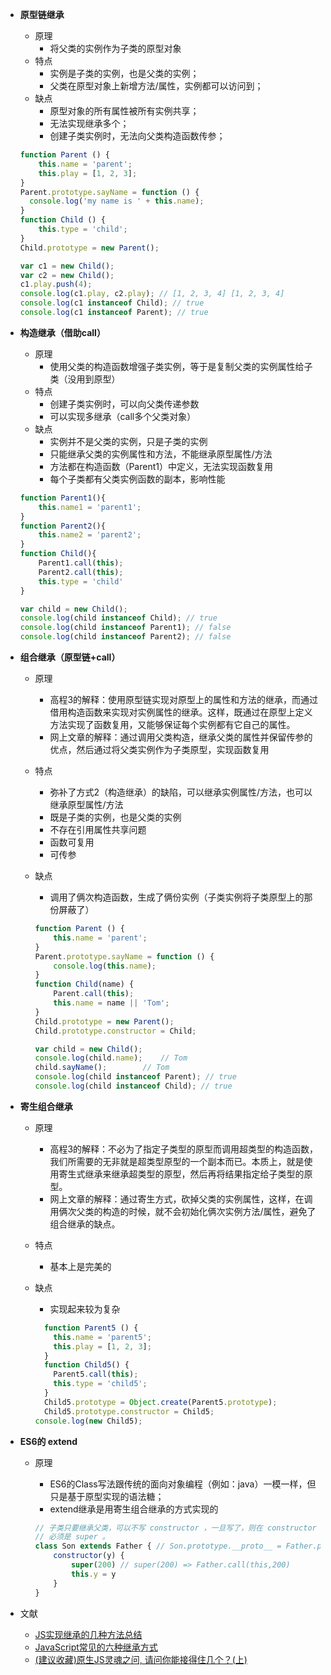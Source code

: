 
- **原型链继承**

  - 原理
    - 将父类的实例作为子类的原型对象
  - 特点
    - 实例是子类的实例，也是父类的实例；
    - 父类在原型对象上新增方法/属性，实例都可以访问到；
  - 缺点
    - 原型对象的所有属性被所有实例共享；
    - 无法实现继承多个；
    - 创建子类实例时，无法向父类构造函数传参；

  ```js
  function Parent () {
      this.name = 'parent';
      this.play = [1, 2, 3];
  }
  Parent.prototype.sayName = function () {
  	console.log('my name is ' + this.name);
  }
  function Child () {
      this.type = 'child';
  }
  Child.prototype = new Parent();
  
  var c1 = new Child();
  var c2 = new Child();
  c1.play.push(4);
  console.log(c1.play, c2.play); // [1, 2, 3, 4] [1, 2, 3, 4]
  console.log(c1 instanceof Child); // true
  console.log(c1 instanceof Parent); // true
  ```

- **构造继承（借助call）**

  - 原理
    - 使用父类的构造函数增强子类实例，等于是复制父类的实例属性给子类（没用到原型）
  - 特点
    - 创建子类实例时，可以向父类传递参数
    - 可以实现多继承（call多个父类对象）
  - 缺点
    - 实例并不是父类的实例，只是子类的实例
    - 只能继承父类的实例属性和方法，不能继承原型属性/方法
    - 方法都在构造函数（Parent1）中定义，无法实现函数复用
    - 每个子类都有父类实例函数的副本，影响性能

  ```js
  function Parent1(){
      this.name1 = 'parent1';
  }
  function Parent2(){
      this.name2 = 'parent2';
  }
  function Child(){
      Parent1.call(this);
      Parent2.call(this);
      this.type = 'child'
  }
  
  var child = new Child();
  console.log(child instanceof Child); // true
  console.log(child instanceof Parent1); // false
  console.log(child instanceof Parent2); // false
  
  ```

- **组合继承（原型链+call）**

  - 原理

    - 高程3的解释：使用原型链实现对原型上的属性和方法的继承，而通过借用构造函数来实现对实例属性的继承。这样，既通过在原型上定义方法实现了函数复用，又能够保证每个实例都有它自己的属性。
    - 网上文章的解释：通过调用父类构造，继承父类的属性并保留传参的优点，然后通过将父类实例作为子类原型，实现函数复用

  - 特点

    - 弥补了方式2（构造继承）的缺陷，可以继承实例属性/方法，也可以继承原型属性/方法
    - 既是子类的实例，也是父类的实例
    - 不存在引用属性共享问题
    - 函数可复用
    - 可传参

  - 缺点

    - 调用了俩次构造函数，生成了俩份实例（子类实例将子类原型上的那份屏蔽了）

    ```js
    function Parent () {
    	this.name = 'parent';
    }
    Parent.prototype.sayName = function () {
    	console.log(this.name);
    }
    function Child(name) {
    	Parent.call(this);
    	this.name = name || 'Tom';
    }
    Child.prototype = new Parent();
    Child.prototype.constructor = Child;
    
    var child = new Child();
    console.log(child.name);	// Tom
    child.sayName();		// Tom
    console.log(child instanceof Parent); // true
    console.log(child instanceof Child); // true
    
    ```

- **寄生组合继承**

  - 原理

    - 高程3的解释：不必为了指定子类型的原型而调用超类型的构造函数，我们所需要的无非就是超类型原型的一个副本而已。本质上，就是使用寄生式继承来继承超类型的原型，然后再将结果指定给子类型的原型。
    - 网上文章的解释：通过寄生方式，砍掉父类的实例属性，这样，在调用俩次父类的构造的时候，就不会初始化俩次实例方法/属性，避免了组合继承的缺点。

  - 特点

    - 基本上是完美的

  - 缺点

    - 实现起来较为复杂

    ```js
      function Parent5 () {
        this.name = 'parent5';
        this.play = [1, 2, 3];
      }
      function Child5() {
        Parent5.call(this);
        this.type = 'child5';
      }
      Child5.prototype = Object.create(Parent5.prototype);
      Child5.prototype.constructor = Child5;
    console.log(new Child5);
    ```

- **ES6的 extend**

  - 原理

    - ES6的Class写法跟传统的面向对象编程（例如：java）一模一样，但只是基于原型实现的语法糖；
    - extend继承是用寄生组合继承的方式实现的

    ```js
    // 子类只要继承父类，可以不写 constructor ，一旦写了，则在 constructor 中的 第一句话
    // 必须是 super 。 
    class Son extends Father { // Son.prototype.__proto__ = Father.prototype
        constructor(y) {
            super(200) // super(200) => Father.call(this,200)
            this.y = y
        }
    }
    ```

    

- 文献

  - [JS实现继承的几种方法总结](https://blog.csdn.net/weixin_43606158/article/details/91489176)
  - [JavaScript常见的六种继承方式](https://segmentfault.com/a/1190000016708006#item-7)
  - [(建议收藏)原生JS灵魂之问, 请问你能接得住几个？(上)](https://juejin.cn/post/6844903974378668039#heading-31)

